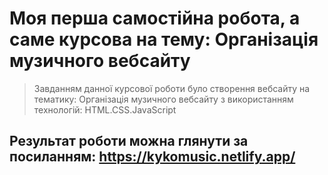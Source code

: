 # Моя перша самостійна робота, а саме курсова на тему: Організація музичного вебсайту
> Завданням данної курсової роботи було створення вебсайту на тематику: Організація музичного вебсайту  з використанням технологій: HTML.CSS.JavaScript
## Результат роботи можна глянути за посиланням: https://kykomusic.netlify.app/
